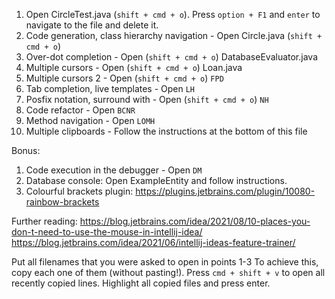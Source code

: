 1. Open CircleTest.java (`shift + cmd + o`). Press `option + F1` and `enter` to navigate to the file and delete it.
2. Code generation, class hierarchy navigation - Open Circle.java (`shift + cmd + o`)
3. Over-dot completion - Open (`shift + cmd + o`) DatabaseEvaluator.java
4. Multiple cursors - Open (`shift + cmd + o`) Loan.java 
5. Multiple cursors 2 - Open (`shift + cmd + o`) `FPD`
6. Tab completion, live templates - Open `LH`
7. Posfix notation, surround with - Open (`shift + cmd + o`) `NH`
8. Code refactor - Open `BCNR`
9. Method navigation - Open `LOMH`
10. Multiple clipboards - Follow the instructions at the bottom of this file

Bonus:
1. Code execution in the debugger - Open `DM`
2. Database console: Open ExampleEntity and follow instructions.
3. Colourful brackets plugin: https://plugins.jetbrains.com/plugin/10080-rainbow-brackets

Further reading:
https://blog.jetbrains.com/idea/2021/08/10-places-you-don-t-need-to-use-the-mouse-in-intellij-idea/
https://blog.jetbrains.com/idea/2021/06/intellij-ideas-feature-trainer/


Put all filenames that you were asked to open in points 1-3
To achieve this, copy each one of them (without pasting!). Press `cmd + shift + v` to open all recently copied lines.
Highlight all copied files and press enter.
